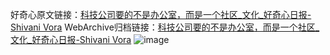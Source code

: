 好奇心原文链接：[科技公司要的不是办公室，而是一个社区_文化_好奇心日报-Shivani Vora](https://www.qdaily.com/articles/4587.html)
WebArchive归档链接：[科技公司要的不是办公室，而是一个社区_文化_好奇心日报-Shivani Vora](http://web.archive.org/web/20160321231522/http://www.qdaily.com:80/articles/4587.html)
![image](http://ww3.sinaimg.cn/large/007d5XDply1g3wg2mg0l1j30u03zze81)